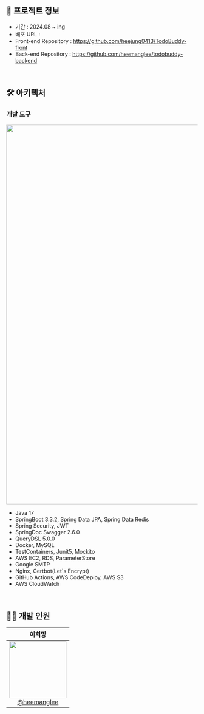 ## 🔗 프로젝트 정보
- 기간 : 2024.08  ~ ing
- 배포 URL :
- Front-end Repository : https://github.com/heejung0413/TodoBuddy-front
- Back-end Repository : https://github.com/heemanglee/todobuddy-backend

<br>

## 🛠️ 아키텍처
### 개발 도구
<img src="https://github.com/user-attachments/assets/45f20e00-d17e-4061-b839-b30f1854b2f1" width="1000"/>

- Java 17
- SpringBoot 3.3.2, Spring Data JPA, Spring Data Redis
- Spring Security, JWT
- SpringDoc Swagger 2.6.0
- QueryDSL 5.0.0
- Docker, MySQL
- TestContainers, Junit5, Mockito
- AWS EC2, RDS, ParameterStore
- Google SMTP
- Nginx, Certbot(Let`s Encrypt)
- GitHub Actions, AWS CodeDeploy, AWS S3
- AWS CloudWatch

<br>

## 💁🏻 개발 인원
|                                                                **이희망**                                                                 |   
| :---------------------------------------------------------------------------------------------------------------------------------------: |
| [<img src="https://avatars.githubusercontent.com/u/122812652?s=400&u=a0330be633c3728a0569d1de79dc3e64c58c66e9&v=4" height=150 width=150> <br/> @heemanglee](https://github.com/heemanglee) |
